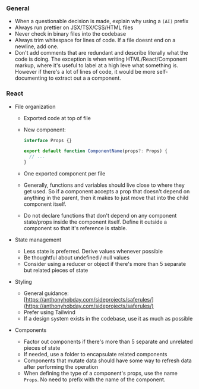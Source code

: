 ### General

- When a questionable decision is made, explain why using a `(AI)` prefix
- Always run prettier on JSX/TSX/CSS/HTML files
- Never check in binary files into the codebase
- Always trim whitespace for lines of code. If a file doesnt end on a newline, add one.
- Don't add comments that are redundant and describe literally what the code is doing. The exception is when writing HTML/React/Component markup, where it's useful to label at a high leve what something is. However if there's a lot of lines of code, it would be more self-documenting to extract out a a component.

### React

- File organization

  - Exported code at top of file
  - New component:

    ```typescript
    interface Props {}

    export default function ComponentName(props?: Props) {
      // ...
    }
    ```

  - One exported component per file
  - Generally, functions and variables should live close to where they get used. So if a component accepts a prop that doesn't depend on anything in the parent, then it makes to just move that into the child component itself.
  - Do not declare functions that don't depend on any component state/props inside the component itself. Define it outside a component so that it's reference is stable.

- State management

  - Less state is preferred. Derive values whenever possible
  - Be thoughtful about undefined / null values
  - Consider using a reducer or object if there's more than 5 separate but related pieces of state

- Styling

  - General guidance: [https://anthonyhobday.com/sideprojects/saferules/](https://anthonyhobday.com/sideprojects/saferules/)
  - Prefer using Tailwind
  - If a design system exists in the codebase, use it as much as possible

- Components
  - Factor out components if there's more than 5 separate and unrelated pieces of state
  - If needed, use a folder to encapsulate related components
  - Components that mutate data should have some way to refresh data after performing the operation
  - When defining the type of a component's props, use the name `Props`. No need to prefix with the name of the component.
